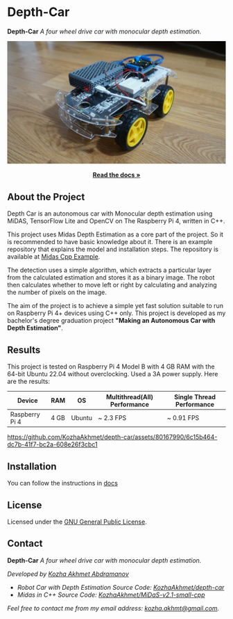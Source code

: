 # Depth-Car
**Depth-Car** _A four wheel drive car with _monocular depth estimation.__

![](media/MainPhoto.jpg)

<p align="center"><a href="https://github.com/KozhaAkhmet/depth-car/wiki">
<strong> Read the docs » </strong></a></p>

## About the Project

Depth Car is an autonomous car with Monocular depth estimation using MiDAS, TensorFlow Lite and OpenCV on The Raspberry Pi 4, written in C++.

This project uses Midas Depth Estimation as a core part of the project. So it is recommended to have basic knowledge about it. 
There is an example repository that explains the model and installation steps. The repository is available at [Midas Cpp Example](https://github.com/KozhaAkhmet/MiDaS-v2.1-small-cpp).

The detection uses a simple algorithm, which extracts a particular layer from the calculated estimation and stores it as a binary image. The robot then calculates whether to move left or right by calculating and analyzing the number of pixels on the image.

The aim of the project is to achieve a simple yet fast solution suitable to run on Raspberry Pi 4+ devices using C++ only. This project is developed as my bachelor's degree graduation project **"Making an Autonomous Car with Depth Estimation"**.  

## Results

This project is tested on Raspberry Pi 4 Model B with 4 GB RAM with the 64-bit Ubuntu 22.04 without overclocking. Used a 3A power supply. Here are the results:

| Device         | RAM  | OS     | Multithread(All) Performance | Single Thread Performance |
| -------------- | ---- | ------ | ---------------------------- | ------------------------- |
| Raspberry Pi 4 | 4 GB | Ubuntu | ~ 2.3 FPS                   | ~ 0.91 FPS                |

https://github.com/KozhaAkhmet/depth-car/assets/80167990/6c15b464-dc7b-41f7-bc2a-608e26f3cbc1


## Installation

You can follow the instructions in [docs](https://github.com/KozhaAkhmet/depth-car/wiki/Software-Installation)

## License
Licensed under the [GNU General Public License](https://github.com/KozhaAkhmet/depth-car/blob/main/LICENSE).

## Contact

**Depth-Car** _A four wheel drive car with _monocular depth estimation.__

<i>Developed by <a href="https://github.com/KozhaAkhmet">Kozha Akhmet Abdramanov</a>

* Robot Car with Depth Estimation Source Code: 
[KozhaAkhmet/depth-car](https://github.com/KozhaAkhmet/depth-car)
* Midas in C++ Source Code: 
[KozhaAkhmet/MiDaS-v2.1-small-cpp](https://github.com/KozhaAkhmet/MiDaS-v2.1-small-cpp)

Feel free to contact me from my email address: [kozha.akhmt@gmail.com](mailto:kozha.akhmt@gmail.com).

